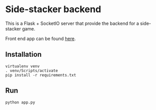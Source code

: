# Side-stacker backend

This is a Flask + SocketIO server that provide the backend for a side-stacker game.

Front end app can be found [here](https://github.com/ehupin/side-stacker-frontend).

## Installation
```shell
virtualenv venv
. venv/Scripts/activate
pip install -r requirements.txt
```

## Run
```shell
python app.py
```